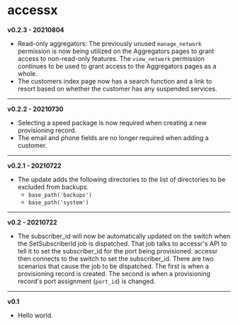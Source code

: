 # accessx

**v0.2.3 - 20210804**
- Read-only aggregators: The previously unused `manage_network` permission is now being utilized on the Aggregators pages to grant access to non-read-only features. The `view_network` permission continues to be used to grant access to the Aggregators pages as a whole.
- The customers index page now has a search function and a link to resort based on whether the customer has any suspended services.

---
**v0.2.2 - 20210730**
- Selecting a speed package is now required when creating a new provisioning record.
- The email and phone fields are no longer required when adding a customer.

---
**v0.2.1 - 20210722**
- The update adds the following directories to the list of directories to be excluded from backups. 
   - `base_path('backups')`
   - `base_path('system')`

---
**v0.2 - 20210722**
- The subscriber_id will now be automatically updated on the switch when the SetSubscriberId job is dispatched. That job talks to accessr's API to tell it to set the subscriber_id for the port being provisioned. accessr then connects to the switch to set the subscriber_id. There are two scenarios that cause the job to be dispatched. The first is when a provisioning record is created. The second is when a provisioning record's port assignment (`port_id`) is changed.

---
**v0.1**
- Hello world.